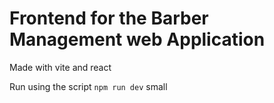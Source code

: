 # Frontend for the Barber Management web Application
Made with vite and react

Run using the script `npm run dev`
small
